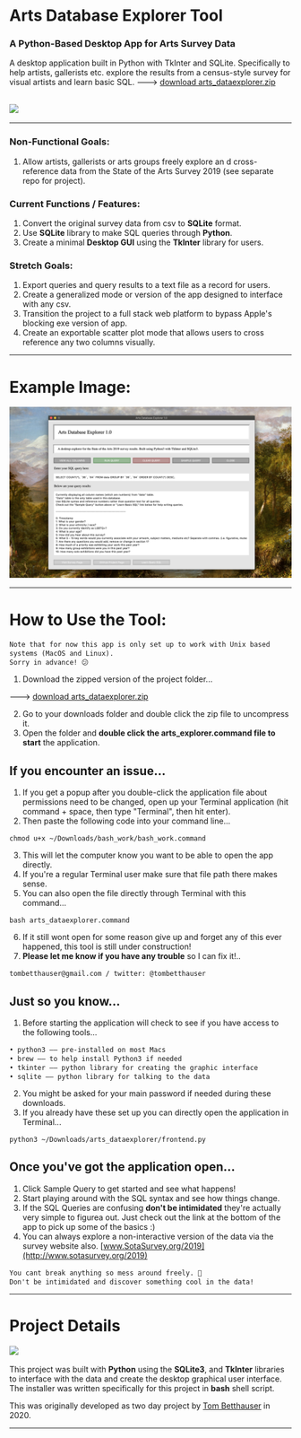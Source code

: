 # Arts Database Explorer Tool
### A Python-Based Desktop App for Arts Survey Data

A desktop application built in Python with TkInter and SQLite. Specifically to help artists, gallerists etc. explore the results from a census-style survey for visual artists and learn basic SQL.
 ---> [download arts_dataexplorer.zip](https://github.com/tombetthauser/arts_dataexplorer/raw/master/program_files/other_files/arts_dataexplorer.zip)

<br><img src="https://www.spiffystores.com.au/blog/wp-content/uploads/2014/11/Search-Magnifying-Glass.jpg" height="250px">


***

### Non-Functional Goals:
1. Allow artists, gallerists or arts groups freely explore an d cross-reference data from the State of the Arts Survey 2019 (see separate repo for project).

### Current Functions / Features:
1. Convert the original survey data from csv to **SQLite** format.
2. Use **SQLite** library to make SQL queries through **Python**.
3. Create a minimal **Desktop GUI** using the **TkInter** library for users.

### Stretch Goals:
1. Export queries and query results to a text file as a record for users. 
2. Create a generalized mode or version of the app designed to interface with any csv.
3. Transition the project to a full stack web platform to bypass Apple's blocking exe version of app.
4. Create an exportable scatter plot mode that allows users to cross reference any two columns visually.


***


# Example Image:

<img src="https://raw.githubusercontent.com/tombetthauser/image_library/master/arts_database.png">


***

# How to Use the Tool:
```
Note that for now this app is only set up to work with Unix based systems (MacOS and Linux).
Sorry in advance! 😕
```
1. Download the zipped version of the project folder...

 ---> [download arts_dataexplorer.zip](https://github.com/tombetthauser/arts_dataexplorer/raw/master/program_files/other_files/arts_dataexplorer.zip)

2. Go to your downloads folder and double click the zip file to uncompress it.
3. Open the folder and **double click the arts_explorer.command file to start** the application.
## If you encounter an issue...
1. If you get a popup after you double-click the application file about permissions need to be changed, open up your Terminal application (hit command + space, then type "Terminal", then hit enter).
2. Then paste the following code into your command line...
```
chmod u+x ~/Downloads/bash_work/bash_work.command
```
3. This will let the computer know you want to be able to open the app directly.
4. If you're a regular Terminal user make sure that file path there makes sense.
5. You can also open the file directly through Terminal with this command...
```
bash arts_dataexplorer.command
```
6. If it still wont open for some reason give up and forget any of this ever happened, this tool is still under construction!
7. **Please let me know if you have any trouble** so I can fix it!..
```
tombetthauser@gmail.com / twitter: @tombetthauser
```
## Just so you know...
1. Before starting the application will check to see if you have access to the following tools...
```
• python3 –– pre-installed on most Macs
• brew –– to help install Python3 if needed
• tkinter –– python library for creating the graphic interface
• sqlite –– python library for talking to the data
```
2. You might be asked for your main password if needed during these downloads.
3. If you already have these set up you can directly open the application in Terminal...
```
python3 ~/Downloads/arts_dataexplorer/frontend.py
```

## Once you've got the application open...
1. Click Sample Query to get started and see what happens!
2. Start playing around with the SQL syntax and see how things change.
3. If the SQL Queries are confusing **don't be intimidated** they're actually very simple to figurea out. Just check out the link at the bottom of the app to pick up some of the basics :)
4. You can always explore a non-interactive version of the data via the survey website also. [www.SotaSurvey.org/2019](http://www.sotasurvey.org/2019)
```
You cant break anything so mess around freely. 🎉
Don't be intimidated and discover something cool in the data!
```
***  

# Project Details
<img src="https://upload.wikimedia.org/wikipedia/commons/thumb/3/38/SQLite370.svg/1024px-SQLite370.svg.png" height="150px">

This project was built with **Python** using the **SQLite3**, and **TkInter** libraries to interface with the data and create the desktop graphical user interface. The installer was written specifically for this project in **bash** shell script.

This was originally developed as two day project by [Tom Betthauser](http://www.tombetthauser.com/) in 2020.  

***
